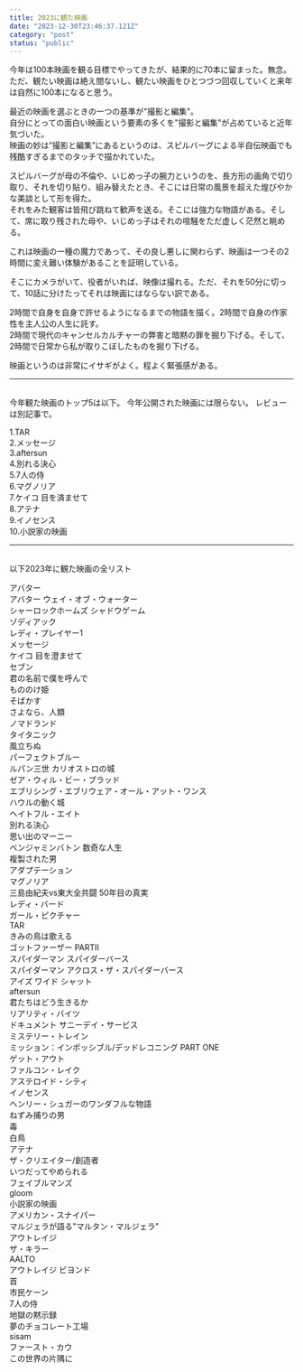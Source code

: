 ```yaml
---
title: 2023に観た映画
date: "2023-12-30T23:46:37.121Z"
category: "post"
status: "public"
---
```


今年は100本映画を観る目標でやってきたが、結果的に70本に留まった。無念。  
ただ、観たい映画は絶え間ないし、観たい映画をひとつづつ回収していくと来年は自然に100本になると思う。  

最近の映画を選ぶときの一つの基準が"撮影と編集"。  
自分にとっての面白い映画という要素の多くを"撮影と編集"が占めていると近年気づいた。  
映画の妙は”撮影と編集”にあるというのは、スピルバーグによる半自伝映画でも残酷すぎるまでのタッチで描かれていた。  

スピルバーグが母の不倫や、いじめっ子の腕力というのを、長方形の画角で切り取り、それを切り貼り、組み替えたとき、そこには日常の風景を超えた煌びやかな美談として形を得た。  
それをみた観客は皆飛び跳ねて歓声を送る。そこには強力な物語がある。そして、席に取り残された母や、いじめっ子はそれの喧騒をただ虚しく茫然と眺める。  

これは映画の一種の魔力であって、その良し悪しに関わらず、映画は一つその2時間に変え難い体験があることを証明している。  

そこにカメラがいて、役者がいれば、映像は撮れる。ただ、それを50分に切って、10話に分けたってそれは映画にはならない訳である。  

2時間で自身を自身で許せるようになるまでの物語を描く。2時間で自身の作家性を主人公の人生に託す。  
2時間で現代のキャンセルカルチャーの弊害と暗黙の罪を掘り下げる。そして、2時間で日常から私が取りこぼしたものを掘り下げる。  

映画というのは非常にイサギがよく。程よく緊張感がある。  

***
<br>
今年観た映画のトップ5は以下。  
今年公開された映画には限らない。  
レビューは別記事で。  

1.TAR  
2.メッセージ  
3.aftersun  
4.別れる決心  
5.7人の侍  
6.マグノリア  
7.ケイコ 目を済ませて  
8.アテナ  
9.イノセンス  
10.小説家の映画  
  
***
<br>
以下2023年に観た映画の全リスト  

アバター  
アバター ウェイ・オブ・ウォーター  
シャーロックホームズ シャドウゲーム  
ゾディアック  
レディ・プレイヤー1  
メッセージ  
ケイコ 目を澄ませて  
セブン  
君の名前で僕を呼んで  
もののけ姫  
そばかす  
さよなら、人類  
ノマドランド  
タイタニック  
風立ちぬ  
パーフェクトブルー  
ルパン三世 カリオストロの城  
ゼア・ウィル・ビー・ブラッド  
エブリシング・エブリウェア・オール・アット・ワンス  
ハウルの動く城  
ヘイトフル・エイト  
別れる決心  
思い出のマーニー  
ベンジャミンバトン 数奇な人生  
複製された男  
アダプテーション  
マグノリア  
三島由紀夫vs東大全共闘 50年目の真実  
レディ・バード  
ガール・ピクチャー  
TAR  
きみの鳥は歌える  
ゴットファーザー PARTⅡ  
スパイダーマン スパイダーバース  
スパイダーマン アクロス・ザ・スパイダーバース  
アイズ ワイド シャット  
aftersun  
君たちはどう生きるか  
リアリティ・バイツ  
ドキュメント サニーデイ・サービス  
ミステリー・トレイン  
ミッション：インポッシブル/デッドレコニング PART ONE  
ゲット・アウト  
ファルコン・レイク  
アステロイド・シティ  
イノセンス  
ヘンリー・シュガーのワンダフルな物語  
ねずみ捕りの男  
毒  
白鳥  
アテナ  
ザ・クリエイター/創造者  
いつだってやめられる  
フェイブルマンズ  
gloom  
小説家の映画  
アメリカン・スナイパー  
マルジェラが語る"マルタン・マルジェラ"  
アウトレイジ  
ザ・キラー  
AALTO  
アウトレイジ ビヨンド  
首  
市民ケーン  
7人の侍  
地獄の黙示録  
夢のチョコレート工場  
sisam  
ファースト・カウ  
この世界の片隅に  


